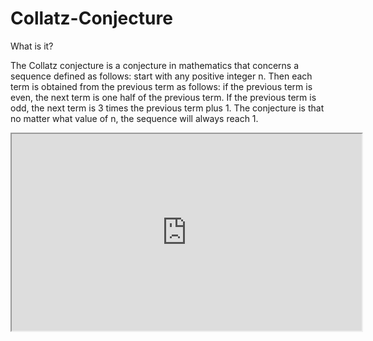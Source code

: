 # Collatz-Conjecture

What is it? 

The Collatz conjecture is a conjecture in mathematics that concerns a sequence defined as follows: start with any positive integer n. Then each term is obtained from the previous term as follows: if the previous term is even, the next term is one half of the previous term. If the previous term is odd, the next term is 3 times the previous term plus 1. The conjecture is that no matter what value of n, the sequence will always reach 1.

<iframe width="560" height="315" src="https://www.youtube.com/watch?v=GhURS5Pscyg" </iframe>
